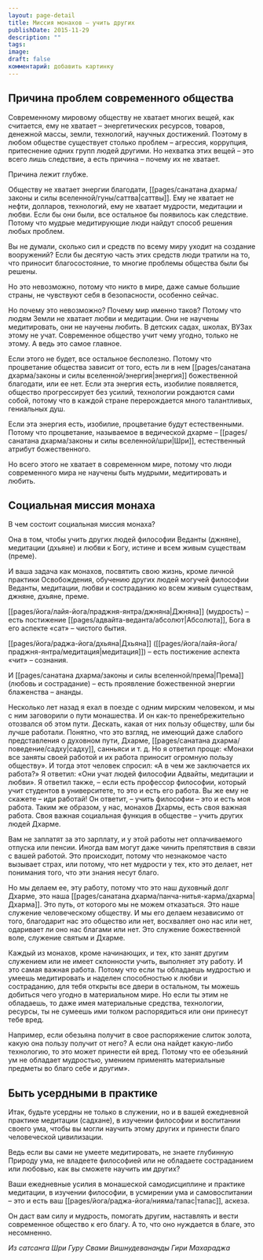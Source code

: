 ```yaml
---
layout: page-detail
title: Миссия монахов – учить других
publishDate: 2015-11-29
description: ""
tags: 
image: 
draft: false
комментарий: добавить картинку
---
```


## Причина проблем современного общества

Современному мировому обществу не хватает многих вещей, как считается, ему не хватает – энергетических ресурсов, товаров, денежной массы, земли, технологий, научных достижений. Поэтому в любом обществе существует столько проблем – агрессия, коррупция, притеснение одних групп людей другими. Но нехватка этих вещей – это всего лишь следствие, а есть причина – почему их не хватает. 

Причина лежит глубже. 

Обществу не хватает энергии благодати, [[pages/санатана дхарма/законы и силы вселенной/гуны/саттва|саттвы]]. Ему не хватает не нефти, долларов, технологий, ему не хватает мудрости, медитации и любви. Если бы они были, все остальное бы появилось как следствие. Потому что мудрые медитирующие люди найдут способ решения любых проблем. 

Вы не думали, сколько сил и средств по всему миру уходит на создание вооружений? Если бы десятую часть этих средств люди тратили на то, что приносит благосостояние, то многие проблемы общества были бы решены. 

Но это невозможно, потому что никто в мире, даже самые большие страны, не чувствуют себя в безопасности, особенно сейчас. 

Но почему это невозможно? Почему мир именно таков? Потому что людям Земли не хватает любви и медитации. Они не научены медитировать, они не научены любить. В детских садах, школах, ВУЗах этому не учат. Современное общество учит чему угодно, только не этому. А ведь это самое главное. 

Если этого не будет, все остальное бесполезно. Потому что процветание общества зависит от того, есть ли в нем [[pages/санатана дхарма/законы и силы вселенной/энергия|энергия]] божественной благодати, или ее нет. Если эта энергия есть, изобилие появляется, общество прогрессирует без усилий, технологии рождаются сами собой, потому что в каждой стране перерождается много талантливых, гениальных душ. 

Если эта энергия есть, изобилие, процветание будут естественными. Потому что процветание, называемое в ведической дхарме – [[pages/санатана дхарма/законы и силы вселенной/шри|Шри]], естественный атрибут божественного. 

Но всего этого не хватает в современном мире, потому что люди современного мира не научены быть мудрыми, медитировать и любить. 

## Социальная миссия монаха

В чем состоит социальная миссия монаха? 

Она в том, чтобы учить других людей философии Веданты (джняне), медитации (дхьяне) и любви к Богу, истине и всем живым существам (преме).

И ваша задача как монахов, посвятить свою жизнь, кроме личной практики Освобождения, обучению других людей могучей философии Веданты, медитации, любви и состраданию ко всем живым существам, джняне, дхьяне, преме. 

[[pages/йога/лайя-йога/праджня-янтра/джняна|Джняна]] (мудрость) – есть постижение [[pages/адвайта-веданта/абсолют|Абсолюта]], Бога в его аспекте «сат» – чистого бытия. 

[[pages/йога/раджа-йога/дхьяна|Дхьяна]] ([[pages/йога/лайя-йога/праджня-янтра/медитация|медитация]]) – есть постижение аспекта «чит» – сознания.

И [[pages/санатана дхарма/законы и силы вселенной/према|Према]] (любовь и сострадание) – есть проявление божественной энергии блаженства – ананды.

Несколько лет назад я ехал в поезде с одним мирским человеком, и мы с ним заговорили о пути монашества. И он как-то пренебрежительно отозвался об этом пути. Дескать, какая от них пользу обществу, шли бы лучше работали. Понятно, что это взгляд, не имеющий даже слабого представления о духовном пути, Дхарме, [[pages/санатана дхарма/поведение/садху|садху]], санньяси и т. д. Но я ответил проще: «Монахи все заняты своей работой и их работа приносит огромную пользу обществу». И тогда этот человек спросил: «А в чем же заключается их работа?» Я ответил: «Они учат людей философии Адвайты, медитации и любви». Я ответил также, – если есть профессор философии, который учит студентов в университете, то это и есть его работа. Вы же ему не скажете – иди работай! Он ответит, – учить философии – это и есть моя работа. Таким же образом, у нас, монахов Дхармы, есть своя важная работа. Своя важная социальная функция в обществе – учить других людей Дхарме. 

Вам не заплатят за это зарплату, и у этой работы нет оплачиваемого отпуска или пенсии. Иногда вам могут даже чинить препятствия в связи с вашей работой. Это происходит, потому что незнакомое часто вызывает страх, или потому, что нет мудрости у тех, кто это делает, нет понимания того, что эти знания несут благо.

Но мы делаем ее, эту работу, потому что это наш духовный долг Дхарме, это наша [[pages/санатана дхарма/панча-нитья-карма/дхарма|Дхарма]]. Это путь, от которого мы не можем отказаться. Это наше служение человеческому обществу. И мы его делаем независимо от того, благодарит нас это общество или нет, восхваляет оно нас или нет, одаривает ли оно нас благами или нет. Это служение божественной воле, служение святым и Дхарме.

Каждый из монахов, кроме начинающих, и тех, кто занят другим служением или не имеет склонности учить, выполняет эту работу. И это самая важная работа. Потому что если ты обладаешь мудростью и умеешь медитировать и наделен способностью к любви и состраданию, для тебя открыты все двери в остальном, ты можешь добиться чего угодно в материальном мире. Но если ты этим не обладаешь, то даже имея материальные средства, технологии, ресурсы, ты не сумеешь ими толком распорядиться или они принесут тебе вред. 

Например, если обезьяна получит в свое распоряжение слиток золота, какую она пользу получит от него? А если она найдет какую-либо технологию, то это может принести ей вред. Потому что ее обезьяний ум не обладает мудростью, умением применять материальные предметы во благо себе и другим».

## Быть усердными в практике

Итак, будьте усердны не только в служении, но и в вашей ежедневной практике медитации (садхане), в изучении философии и воспитании своего ума, чтобы вы могли научить этому других и принести благо человеческой цивилизации. 

Ведь если вы сами не умеете медитировать, не знаете глубинную Природу ума, не владеете философией или не обладаете состраданием или любовью, как вы сможете научить им других?

Ваши ежедневные усилия в монашеской самодисциплине и практике медитации, в изучении философии, в усмирении ума и самовоспитании – это и есть ваш [[pages/йога/раджа-йога/нияма/тапас|тапас]], аскеза. 

Он даст вам силу и мудрость, помогать другим, наставлять и вести современное общество к его благу. А то, что оно нуждается в благе, это несомненно.

*Из сатсанга Шри Гуру Свами Вишнудевананды Гири Махараджа*

